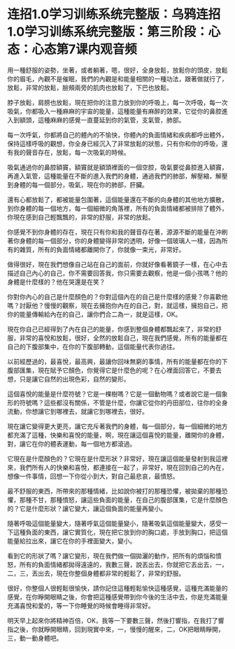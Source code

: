 # 连招1.0学习训练系统完整版：乌鸦连招1.0学习训练系统完整版：第三阶段：心态：心态第7课内观音频

用一種舒服的姿勢，坐著，或者躺著，嗯，很好，全身放鬆，放鬆你的頭皮，放鬆你的眉毛，內觀不是催眠，我們的內觀是和能量相關的一種功法，跟著做就行了，放鬆，非常的放鬆，臉頰兩旁的肌肉也放鬆了，下巴也放鬆。

脖子放鬆，肩膀也放鬆，現在把你的注意力放到你的呼吸上，每一次呼吸，每一次吸氣，你都吸入一種麻麻的宇宙的能量，這種能量有麻醉的效果，它從你的鼻腔進入到額頭，這種麻麻的感覺一直蔓延到你的氣管，支氣管，肺部。

每一次呼氣，你都將自己的體內的不愉快，你體內的負面情緒和疾病都呼出體外，保持這樣呼吸的觀想，你全身已經沉入了非常放鬆的狀態，只有你和你的呼吸，還有我的聲音存在，放鬆，每一次吸氣的時候。

吸氣通過你的鼻腔額竇，額竇就是額頭裡面的一個空腔，吸氣要從鼻腔進入額竇，再進入氣管，這種能量在不斷的進入我們的身體，通過我們的肺部，解壓縮，解壓到身體的每一個部分，吸氣，現在你的肺部，肝臟。

還有心都放鬆了，都被能量包圍著，這個能量還在不斷的向身體的其他地方擴散，到你身體的每一個地方，每一個細微的角落裡，所有的負面情緒都被排除了體外，你現在感到自己輕飄飄的，非常的舒服，非常的放鬆。

你感覺不到你身體的存在，現在只有你和我的聲音存在著，源源不斷的能量在沖刷著你身體的每一個部分，你的身體變得非常的透明，好像一個玻璃人一樣，因為所有的雜質，所有的負面情緒都離開你了，你就像一束光，非常好。

做得很好，現在我們想像自己站在自己的面前，你就好像看著鏡子一樣，在心中去描述自己內心的自己，你不需要回答我，你只需要去觀察，他是一個小孩嗎？他的身體是什麼樣的？他在哭還是在笑？

你對你內心的自己是什麼顏色的？你對這個內在的自己是什麼樣的感覺？你喜歡他嗎？討厭他？慢慢的觀察，現在去擁抱你內在的自己，對，就這樣，擁抱自己，把你的能量傳輸給內在的自己，讓你們合二為一，就是這樣，OK。

現在你自己已經得到了內在自己的能量，你感到整個身體都飄起來了，非常的舒服，非常的喜悅和放鬆，很好，全然的放鬆自己，現在我們感覺，所有的能量都在自己的下腹部集中，在你的下腹部轉動，這個能量代表你過往。

以前經歷過的，最喜悅，最高興，最讓你回味無窮的事情，所有的能量都在你的下腹部匯集，現在賦予它顏色，你覺得它是什麼色的呢？在心裡面回答它，不要去想，只是讓它自然的出現色彩，自然的變形。

這個喜悅的能量是什麼符號？它是一棵樹嗎？它是一個動物嗎？或者說它是一個象形的符號嗎？這些都沒有關係，不管是什麼，你讓它從你的丹田部位，往你的全身流動，你想讓它到哪裡去，就讓它到哪裡去，很好。

現在讓它變得更大更亮，讓它充斥著我們的身體，每一個部分，每一個細微的地方都充滿了這種，快樂和喜悅的能量，啊，現在讓這個喜悅的能量，離開你的身體，對，讓它在你的體表運動，每一個地方都滾過。

它現在是什麼顏色的？它現在是什麼形狀？非常好，現在讓這個能量發射到我這裡來，我們所有人的快樂和喜悅，都連接在一起了，非常好，現在回到自己的內在，想像一件事情，回想一下你從小到大，對自己最悲哀，最憤怒。

最不舒服的東西，所帶來的那種情緒，比如說你被打的那種恐懼，被拋棄的那種恐懼，那種不甘，那種憤怒，讓這些負面的能量，在自己的腹部匯集，它是什麼顏色的？它是什麼形狀？讓它變大，讓這個負面的能量再變小。

隨著呼吸這個能量變大，隨著呼氣這個能量變小，隨著吸氣這個能量變大，感受一下這種負面的東西，讓它實質化，現在把它放到你的胸口處，手放到胸口，把這個能量給拉出來，讓它在你的手裡面變大，變小。

看到它的形狀了嗎？讓它變形，現在我們做一個拋灑的動作，把所有的煩惱和憤怒，所有的負面情緒都拋得遠遠的，我數三聲，說丟出去，你就把它丟出去，一，二，三，丟出去，現在你整個身體都非常的輕鬆了，非常的舒服。

很好，你整個人很輕鬆很愉快，請你記住這種輕鬆愉快這種感覺，這種充滿能量的感覺，在你睜開眼睛之後，你會把這種感覺帶到你今後的生活中去，你是充滿能量充滿喜悅和愛的，等一下你睡覺的時候會睡得非常好。

明天早上起來你將精神百倍，OK，我等一下要數三聲，然後打響指，在我打了響指之後，你就睜開眼睛，回到現實中來，一，慢慢的醒來，二，OK把眼睛睜開，三，動一動身體吧。

